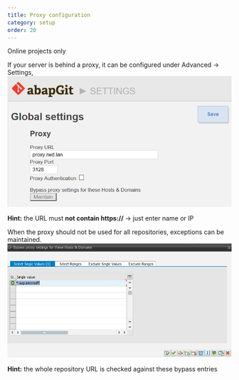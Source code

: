 ```yaml
---
title: Proxy configuration
category: setup
order: 20
---
```


Online projects only

If your server is behind a proxy, it can be configured under Advanced -> Settings,
![](img/proxy.png)

**Hint:** the URL must **not contain https://** -> just enter name or IP

When the proxy should not be used for all repositories, exceptions can be maintained.
![](img/proxy_bypass.png)

**Hint:** the  whole repository URL is checked against these bypass entries